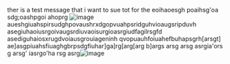 ther is a test message that i want to sue tot for the 
eoihaoesgh poaihsg'oa
sdg;oashpgoi ahoprg
![image](https://github.com/user-attachments/assets/115a0288-04f9-42b4-9932-30469d8d2929)  
aueshgiuahspirsudghpovaushrxdgopvuahpsridguhvioaugsripduvh
asegiuhaoiusrgoivaugsrdiuvaoisurgioasrgiudfagilrsgfd
asediguhaiosxrugdvoiausgrouiageninh qvopuauhfoiuahefbuhapsgrh[arsgt]
ae]asgpiuahsfiuaghgbrpsdgfiuhar]ga]rg[arg[arg b]args
arsg
arsg
asrgia'ors g
arsg' iasrgo'ha rsg
asrg![image](https://github.com/user-attachments/assets/5b9dbc77-e240-4d0d-bfb2-bd803a459b60)

